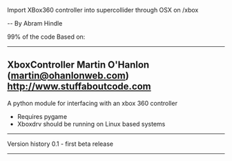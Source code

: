 
Import XBox360 controller into supercollider through OSX on /xbox

-- By Abram Hindle

99% of the code Based on:

-------------------------------------------------------------------------------
XboxController
Martin O'Hanlon (martin@ohanlonweb.com)
http://www.stuffaboutcode.com
-------------------------------------------------------------------------------

A python module for interfacing with an xbox 360 controller
 - Requires pygame
 - Xboxdrv should be running on Linux based systems

------------------------------------------------------------------------------

Version history
0.1 - first beta release

-------------------------------------------------------------------------------
